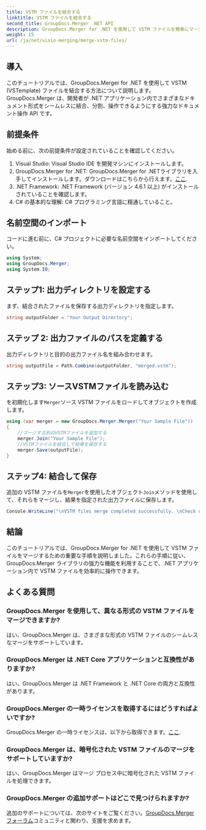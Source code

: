 ```yaml
---
title: VSTM ファイルを結合する
linktitle: VSTM ファイルを結合する
second_title: GroupDocs.Merger .NET API
description: GroupDocs.Merger for .NET を使用して VSTM ファイルを簡単にマージする方法を学びます。ステップバイステップのチュートリアルに従って、ドキュメント操作機能を体験してください。
weight: 15
url: /ja/net/visio-merging/merge-vstm-files/
---
```

## 導入
このチュートリアルでは、GroupDocs.Merger for .NET を使用して VSTM (VSTemplate) ファイルを結合する方法について説明します。GroupDocs.Merger は、開発者が .NET アプリケーション内でさまざまなドキュメント形式をシームレスに結合、分割、操作できるようにする強力なドキュメント操作 API です。
## 前提条件
始める前に、次の前提条件が設定されていることを確認してください。
1. Visual Studio: Visual Studio IDE を開発マシンにインストールします。
2.  GroupDocs.Merger for .NET: GroupDocs.Merger for .NETライブラリを入手してインストールします。ダウンロードはこちらから行えます。[ここ](https://releases.groupdocs.com/merger/net/).
3. .NET Framework: .NET Framework (バージョン 4.6.1 以上) がインストールされていることを確認します。
4. C# の基本的な理解: C# プログラミング言語に精通していること。

## 名前空間のインポート
コードに進む前に、C# プロジェクトに必要な名前空間をインポートしてください。
```csharp
using System; 
using GroupDocs.Merger;
using System.IO;
```
## ステップ1: 出力ディレクトリを設定する
まず、結合されたファイルを保存する出力ディレクトリを指定します。
```csharp
string outputFolder = "Your Output Directory";
```
## ステップ 2: 出力ファイルのパスを定義する
出力ディレクトリと目的の出力ファイル名を組み合わせます。
```csharp
string outputFile = Path.Combine(outputFolder, "merged.vstm");
```
## ステップ3: ソースVSTMファイルを読み込む
を初期化します`Merger`ソース VSTM ファイルをロードしてオブジェクトを作成します。
```csharp
using (var merger = new GroupDocs.Merger.Merger("Your Sample File"))
{
    //マージする別のVSTMファイルを追加する
    merger.Join("Your Sample File");
    //VSTMファイルを結合して結果を保存する
    merger.Save(outputFile);
}
```
## ステップ4: 結合して保存
追加の VSTM ファイルを`Merger`を使用したオブジェクト`Join`メソッドを使用して、それらをマージし、結果を指定された出力ファイルに保存します。
```csharp
Console.WriteLine("\nVSTM files merge completed successfully. \nCheck output in {0}", outputFolder);
```

## 結論
このチュートリアルでは、GroupDocs.Merger for .NET を使用して VSTM ファイルをマージするための重要な手順を説明しました。これらの手順に従い、GroupDocs.Merger ライブラリの強力な機能を利用することで、.NET アプリケーション内で VSTM ファイルを効率的に操作できます。

## よくある質問
### GroupDocs.Merger を使用して、異なる形式の VSTM ファイルをマージできますか?
はい、GroupDocs.Merger は、さまざまな形式の VSTM ファイルのシームレスなマージをサポートしています。
### GroupDocs.Merger は .NET Core アプリケーションと互換性がありますか?
はい、GroupDocs.Merger は .NET Framework と .NET Core の両方と互換性があります。
### GroupDocs.Merger の一時ライセンスを取得するにはどうすればよいですか?
 GroupDocs.Merger の一時ライセンスは、以下から取得できます。[ここ](https://purchase.groupdocs.com/temporary-license/).
### GroupDocs.Merger は、暗号化された VSTM ファイルのマージをサポートしていますか?
はい、GroupDocs.Merger はマージ プロセス中に暗号化された VSTM ファイルを処理できます。
### GroupDocs.Merger の追加サポートはどこで見つけられますか?
追加のサポートについては、次のサイトをご覧ください。[GroupDocs.Merger フォーラム](https://forum.groupdocs.com/c/merger/32)コミュニティと関わり、支援を求めます。